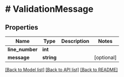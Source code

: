 # # ValidationMessage

## Properties

Name | Type | Description | Notes
------------ | ------------- | ------------- | -------------
**line_number** | **int** |  | 
**message** | **string** |  | [optional] 

[[Back to Model list]](../../README#documentation-for-models) [[Back to API list]](../../README#documentation-for-api-endpoints) [[Back to README]](../../README)


